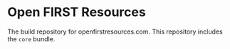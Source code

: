 # Open FIRST Resources
The build repository for openfirstresources.com. This repository includes the `core` bundle.
